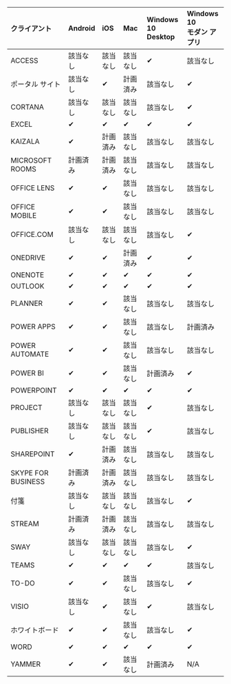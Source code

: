 <!-- This file is generated automatically. Changes made to this file will be overwritten.-->
|クライアント|Android|iOS|Mac|Windows 10<br>Desktop|Windows 10<br>モダン アプリ|
|:-|:-|:-|:-|:-|:-|
|ACCESS|該当なし|該当なし|該当なし|✔|該当なし|
|ポータル サイト|該当なし|✔|計画済み|該当なし|✔|
|CORTANA|該当なし|該当なし|該当なし|該当なし|✔|
|EXCEL|✔|✔|✔|✔|✔|
|KAIZALA|✔|計画済み|該当なし|該当なし|該当なし|
|MICROSOFT ROOMS|計画済み|計画済み|該当なし|該当なし|該当なし|
|OFFICE LENS|✔|✔|該当なし|該当なし|該当なし|
|OFFICE MOBILE|✔|✔|該当なし|該当なし|該当なし|
|OFFICE.COM|該当なし|該当なし|該当なし|該当なし|✔|
|ONEDRIVE|✔|✔|計画済み|✔|✔|
|ONENOTE|✔|✔|✔|✔|✔|
|OUTLOOK|✔|✔|✔|✔|✔|
|PLANNER|✔|✔|該当なし|該当なし|該当なし|
|POWER APPS|✔|✔|該当なし|該当なし|計画済み|
|POWER AUTOMATE|✔|✔|該当なし|該当なし|該当なし|
|POWER BI|✔|✔|該当なし|計画済み|✔|
|POWERPOINT|✔|✔|✔|✔|✔|
|PROJECT|該当なし|該当なし|該当なし|✔|該当なし|
|PUBLISHER|該当なし|該当なし|該当なし|✔|該当なし|
|SHAREPOINT|✔|計画済み|該当なし|該当なし|該当なし|
|SKYPE FOR BUSINESS|計画済み|計画済み|該当なし|該当なし|該当なし|
|付箋|該当なし|該当なし|該当なし|該当なし|✔|
|STREAM|計画済み|計画済み|該当なし|該当なし|該当なし|
|SWAY|該当なし|該当なし|該当なし|該当なし|✔|
|TEAMS|✔|✔|✔|✔|該当なし|
|TO-DO|✔|✔|該当なし|該当なし|✔|
|VISIO|該当なし|✔|該当なし|✔|該当なし|
|ホワイトボード|✔|✔|該当なし|該当なし|✔|
|WORD|✔|✔|✔|✔|✔|
|YAMMER|✔|✔|該当なし|計画済み|N/A|
